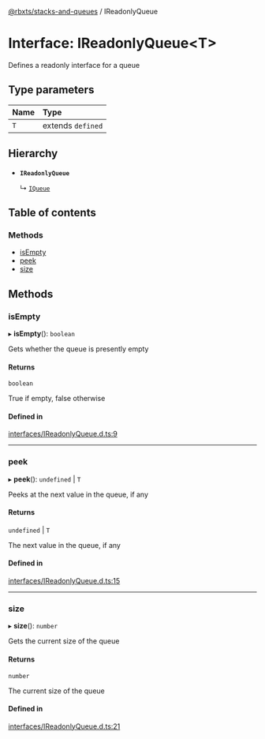 [@rbxts/stacks-and-queues](../README.md) / IReadonlyQueue

# Interface: IReadonlyQueue<T\>

Defines a readonly interface for a queue

## Type parameters

| Name | Type |
| :------ | :------ |
| `T` | extends `defined` |

## Hierarchy

- **`IReadonlyQueue`**

  ↳ [`IQueue`](IQueue.md)

## Table of contents

### Methods

- [isEmpty](IReadonlyQueue.md#isempty)
- [peek](IReadonlyQueue.md#peek)
- [size](IReadonlyQueue.md#size)

## Methods

### isEmpty

▸ **isEmpty**(): `boolean`

Gets whether the queue is presently empty

#### Returns

`boolean`

True if empty, false otherwise

#### Defined in

[interfaces/IReadonlyQueue.d.ts:9](https://github.com/Bytebit-Org/roblox-StacksAndQueues/blob/dd612ca/src/interfaces/IReadonlyQueue.d.ts#L9)

___

### peek

▸ **peek**(): `undefined` \| `T`

Peeks at the next value in the queue, if any

#### Returns

`undefined` \| `T`

The next value in the queue, if any

#### Defined in

[interfaces/IReadonlyQueue.d.ts:15](https://github.com/Bytebit-Org/roblox-StacksAndQueues/blob/dd612ca/src/interfaces/IReadonlyQueue.d.ts#L15)

___

### size

▸ **size**(): `number`

Gets the current size of the queue

#### Returns

`number`

The current size of the queue

#### Defined in

[interfaces/IReadonlyQueue.d.ts:21](https://github.com/Bytebit-Org/roblox-StacksAndQueues/blob/dd612ca/src/interfaces/IReadonlyQueue.d.ts#L21)
